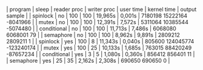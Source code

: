 | program     | sleep | reader proc | writer proc | user time | kernel time | output sample  		  |
| spinlock    | no    | 100	    | 100	  | 19,965s   | 0,001s 	    | 7180198 15222164 -8041966   |
| mutex	      | no    | 100	    | 100	  | 12,391s   | 7,572s      | 5311064 10385544 -5074480   |
| conditional | no    | 100  	    | 100         | 11,713s   | 7,486s      | 6068080 6068001 79          |
| semaphore   | no    | 100  	    | 100         | 8,962s    | 9,891s      | 2809212 2809211 1           |
| spinlock    | yes   | 100 	    | 8           | 11,343s   | 0,040s      | 805600 124045774 -123240174 |
| mutex       | yes   | 100 	    | 25	  | 10,133s   | 1,685s      | 763015 88420249 -87657234   |
| conditional | yes   | 3 	    | 5           | 1,080s    | 0,360s      | 856412 856401 11            |
| semaphore   | yes   | 25 	    | 35	  | 2,162s    | 2,308s      | 690650 690650 0             |

